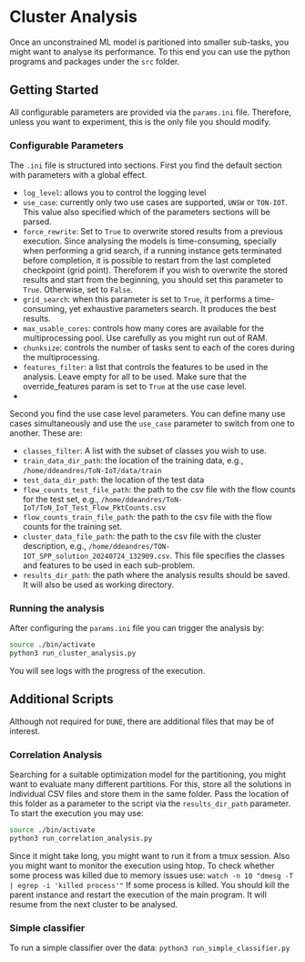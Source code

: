 # Cluster Analysis
Once an unconstrained ML model is paritioned into smaller sub-tasks, you might want to analyse its performance.
To this end you can use the python programs and packages under the `src` folder.

## Getting Started
All configurable parameters are provided via the `params.ini` file.
Therefore, unless you want to experiment, this is the only file you should modify.
### Configurable Parameters
The `.ini` file is structured into sections.
First you find the default section with parameters with a global effect.
- `log_level`: allows you to control the logging level
- `use_case`: currently only two use cases are supported, `UNSW` or `TON-IOT`. This value also specified which of the
parameters sections will be parsed.
- `force_rewrite`: Set to `True` to overwrite stored results from a previous execution. Since analysing the models is time-consuming, specially when performing a grid search, if a running
instance gets terminated before completion, it is possible to restart from the last completed checkpoint (grid point).
Thereforem if you wish to overwrite the stored results and start from the beginning, you should set this parameter to
`True`. Otherwise, set to `False`.
- `grid_search`: when this parameter is set to `True`, it performs a time-consuming, yet exhaustive parameters search.
It produces the best results.
- `max_usable_cores`: controls how many cores are available for the multiprocessing pool.
Use carefully as you might run out of RAM.
- `chunksize`: controls the number of tasks sent to each of the cores during the multiprocessing.
- `features_filter`: a list that controls the features to be used in the analysis. Leave empty for all to be used. Make
sure that the override_features param is set to `True` at the use case level.
- 
Second you find the use case level parameters. You can define many use cases simultaneously and use the `use_case`
parameter to switch from one to another. These are:
- `classes_filter`: A list with the subset of classes you wish to use.
- `train_data_dir_path`: the location of the training data, e.g., `/home/ddeandres/ToN-IoT/data/train`
- `test_data_dir_path`: the location of the test data
- `flow_counts_test_file_path`: the path to the csv file with the flow counts for the test set, e.g., `/home/ddeandres/ToN-IoT/ToN_IoT_Test_Flow_PktCounts.csv`
- `flow_counts_train_file_path`: the path to the csv file with the flow counts for the training set.
- `cluster_data_file_path`: the path to the csv file with the cluster description, e.g., `/home/ddeandres/TON-IOT_SPP_solution_20240724_132909.csv`. This file specifies the classes and features to be used in each sub-problem.
- `results_dir_path`: the path where the analysis results should be saved. It will also be used as working directory.

### Running the analysis
After configuring the `params.ini` file you can trigger the analysis by:
```bash
source ./bin/activate
python3 run_cluster_analysis.py
```
You will see logs with the progress of the execution.

## Additional Scripts
Although not required for `DUNE`, there are additional files that may be of interest.
### Correlation Analysis
Searching for a suitable optimization model for the partitioning, you might want to evaluate many different partitions.
For this, store all the solutions in individual CSV files and store them in the same folder. Pass the location of this
folder as a parameter to the script via the `results_dir_path` parameter.
To start the execution you may use:
```bash
source ./bin/activate
python3 run_correlation_analysis.py
```
Since it might take long, you might want to run it from a tmux session. Also you might want to monitor the execution 
using htop. To check whether some process was killed due to memory issues use:
```watch -n 10 "dmesg -T | egrep -i 'killed process'"```
If some process is killed. You should kill the parent instance and restart the execution of the main program.
It will resume from the next cluster to be analysed.
### Simple classifier
To run a simple classifier over the data:
`python3 run_simple_classifier.py`
